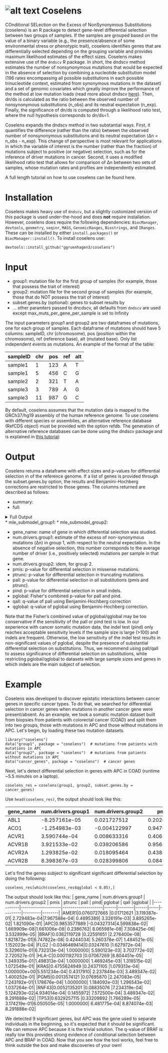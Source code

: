 # ![alt text](https://github.com/ggruenhagen3/coselens/blob/master/icon.png?raw=true)  Coselens 
COnditional SELection on the Excess of NonSynonymous Substitutions (coselens) is an R package to detect gene-level differential selection between two groups of samples. If the samples are grouped based on the value of a binary variable (e.g., the presence/absence of some environmental stress or phenotypic trait), coselens identifies genes that are differentially selected depending on the grouping variable and provides maximum likelihood estimates of the effect sizes. Coselens makes extensive use of the ```dndscv``` R package. In short, the dndscv method estimates the number of nonsynonymous mutations that would be expected in the absence of selection by combining a nucleotide substitution model (196 rates encompassing all possible substitutions in each possible trinucleotide context, estimated from synonymous mutations in the dataset) and a set of genomic covariates which greatly improve the performance of the method at low mutation loads (read more about dndscv [here](https://github.com/im3sanger/dndscv)). Then, dn/ds is calculated as the ratio between the observed number of nonsynonymous substitutions (n_obs) and its neutral expectation (n_exp). Finally, the significance of dn/ds is computed through a likelihood ratio test, where the null hypothesis corresponds to dn/ds=1.

Coselens expands the dndscv method in two substantial ways. First, it quantifies the difference (rather than the ratio) between the observed number of nonsynonymous substitutions and its neutral expectation (Δn = n_obs - n_exp). This change of perspective is most relevant for applications in which the variable of interest is the number (rather than the fraction) of mutations subject to positive (or negative) selection, such as for the inference of driver mutations in cancer. Second, it uses a modified likelihood ratio test that allows for comparison of Δn between two sets of samples, whose mutation rates and profiles are independently estimated. 

A full length tutorial on how to use coselens can be found here.

# Installation
Coselens makes heavy use of ```dndscv```, but a slightly customized version of this package is used under-the-hood and does **not** require installation. However, coselens does require the following dependencies: ```BiocManager```, ```devtools```, ```geometry```, ```seqinr```, ```MASS```, ```GenomicRanges```, ```Biostrings```, and ```IRanges```. These can be installed by either ```install.packages()``` or ```BiocManager::install()```. To install coselens use:
```
devtools::install_github("ggruenhagen3/coselens")
```

# Input
* group1: mutation file for the first group of samples (for example, those that possess the trait of interest)
* group2: mutation file for the second group of samples (for example, those that do NOT possess the trait of interest)
* subset.genes.by (optional): genes to subset results by
* ... other paramters passed to dncdscv, all defaults from ```dndscv``` are used except max_muts_per_gene_per_sample is set to Infinity

The input parameters group1 and group2 are two dataframes of mutations, one for each group of samples. Each dataframe of mutations should have 5 columns: sampleID, chr (chromosome), pos (position within the chromosome), ref (reference base), alt (mutated base). Only list independent events as mutations. An example of the format of the table:

|sampleID | chr | pos | ref | alt|
|---------|-----|-----|-----|----|
|sample1  | 1   | 123 | A   | T  |
|sample1  | 5   | 456 | C   | G  |
|sample2  | 2   | 321 | T   | A  |
|sample3  | 3   | 789 | A   | G  |
|sample3  | 11  | 987 | G   | C  |

By default, coselens assumes that the mutation data is mapped to the GRCh37/hg19 assembly of the human reference genome. To use coselens with different species or assemblies, an alternative reference database (RefCDS object) must be provided with the option refdb. The generation of alternative reference databases can be done using the dndscv package and is explained in [this tutorial](http://htmlpreview.github.io/?http://github.com/im3sanger/dndscv/blob/master/vignettes/buildref.html):

# Output
Coselens returns a dataframe with effect sizes and p-values for differential selection in of the reference genome. If a list of genes is provided through the subset.genes.by option, the results and Benjamini-Hochberg corrections are restricted to those genes. The columns returned are described as follows:

* summary:
* full:
<details>
<summary>Full Output</summary>
<br>
This is how you dropdown.
</details>
* mle_submodel_group1: 
* mle_submodel_group2: 

* gene_name: name of gene in which differential selection was studied.
* num.drivers.group1: estimate of the excess of non-synonymous mutations (Δn) in group 1, with respect to the neutral expectation. In the absence of negative selection, this number corresponds to the average number of driver (i.e., positively selected) mutations per sample  in that gene.
* num.drivers.group2: idem, for group 2.
* pmis: p-value for differential selection in missense mutations.
* ptrunc: p-value for differential selection in truncating mutations.
* pall: p-value for differential selection in all substitutions (pmis and ptrunc).
* pind: p-value for differential selection in small indels.
* pglobal: Fisher's combined p-value for pall and pind.
* qall: q-value of pall using Benjamini-Hochberg correction
* qglobal: q-value of pglobal using Benjamini-Hochberg correction.

Note that the Fisher’s combined value of pglobal/qglobal may be too conservative if the sensitivity of the pall or pind test is low. In our experience with cancer somatic mutation data, the indel test (pind) only reaches acceptable sensitivity levels if the sample size is large (>100) and indels are frequent. Otherwise, the low sensitivity of the indel test results in non-significant values of pglobal, despite the presence of substantial differential selection on substitutions. Thus, we recommend using pall/qall to assess significance of differential selection on substitutions, while restricting pglobal/qglobal to datasets with large sample sizes and genes in which indels are the main subject of selection.

# Example
Coselens was developed to discover epistatic interactions between cancer genes in specific cancer types. To do that, we searched for differential selection in cancer genes when mutations in another cancer gene were present/absent. As an example, we took a somatic mutation dataset built from biopsies from patients with colorectal cancer (COAD) and split them into two groups, those with mutations in APC and those without mutations in APC. Let's begin, by loading these two mutation datasets.

```
library("coselens")
data("group1", package = "coselens")  # mutations from patients with    mutations in APC
data("group2", package = "coselens")  # mutations from patients without mutations in APC
data("cancer_genes", package = "coselens")  # cancer genes
```

Next, let's detect differential selection in genes with APC in COAD (runtime ~5.5 minutes on a laptop).

```
coselens_res = coselens(group1, group2, subset.genes.by = cancer_genes)
```

Use ```head(coselens_res)```, the output should look like this:

| gene_name | num.drivers.group1 | num.drivers.group2 | pmis | ptrunc | pall | pind| pglobal | qall    |qglobal |
|-----------|--------------------|--------------------|------|--------|------|-----|---------|---------|--------|
|ABL1|-8.257161e-05|0.021727512 |0.20264758| 1.0000000| 0.4441491|0.5359755| 0.5797215|1|       1|
|ACO1|-1.254983e-03|-0.004122997 |0.94708034| 0.6725580| 0.9125477|0.2687322| 0.5899164|1|      1|
|ACVR1|3.590744e-04|0.008633316 |0.40628237| 1.0000000| 0.7083432|1.0000000| 0.9525987|1|       1|
|ACVR1B|3.921533e-02|0.039206586 |0.95634987| 0.8988483| 0.9904685|0.3391245| 0.7023388|1|       1|
|ACVR2A|1.293825e-02|0.018095464|0.43847259| 0.6886162| 0.6835661|1.0000000| 0.9436165|1|      1|
|ACVR2B|8.398367e-03|0.028399806|0.08498634| 0.6456863| 0.2041043|1.0000000| 0.5284514|1|       1|

Let's find the genes subject to significant significant differential selection by doing the following:

```
coselens_res[which(coselens_res$qglobal < 0.05),]
```

The output should look like this:
| gene_name | num.drivers.group1 | num.drivers.group2 | pmis | ptrunc | pall | pind| pglobal | qall    |qglobal |
|-----------|--------------------|--------------------|------|--------|------|-----|---------|---------|--------|
|AMER1|0.0760727665 |0.01712621 |3.119387e-01| 2.729483e-04|7.967588e-04| 0.4695389| 3.326191e-03| 3.895265e-02| 1.821090e-01|
|APC|0.9853577889   |-0.04327314|4.599838e-02| 1.669909e-08|1.661006e-08| 0.2386762| 8.065981e-08| 7.308425e-06| 3.532899e-05|
|BRAF|0.0362119728  |0.22591651 |2.276400e-08| 1.821872e-01|6.747822e-08| 0.4244034| 5.260378e-07| 1.484521e-05| 1.152023e-04|
|FLG2 |-0.0346469414|0.03247610 |1.627972e-04| 5.329601e-01|6.732313e-04| 1.0000000| 5.590123e-03| 3.702772e-02| 2.720527e-01|
|HLA-C|0.0001192703 |0.07067269 |8.804451e-05| 1.349335e-01|1.498313e-04| 1.0000000| 1.469245e-03| 1.318515e-02| 1.072549e-01|
|KRAS|0.4755624949  |0.24371105 |1.079313e-04| 1.000000e+00|5.551234e-04| 0.4317910| 2.237846e-03| 3.489347e-02| 1.400252e-01|
|PGM5|0.0013574121  |0.07695870 |2.247083e-05| 7.243192e-01|1.178676e-04| 1.0000000| 1.184092e-03| 1.296543e-02| 1.037264e-01|
|RNF43|0.0052135201 |0.08835076 |7.234319e-04| 5.124293e-02|4.934014e-04| 0.1455972| 7.572500e-04| 3.489347e-02| 8.291888e-02|
|TP53|0.6329257115  |0.33209892 |1.766289e-05| 3.174219e-01|6.050505e-05| 1.0000000| 6.481775e-04| 8.874074e-03| 8.291888e-02|


We detected 9 significant genes, but APC was the gene used to separate individuals in the beginning, so it's expected that it should be significant. We can remove APC because it is the trivial solution. The q-value of BRAF is really low this provides strong evidence of conditional selection between APC and BRAF in COAD. Now that you see how the tool works, feel free to think outside the box and make discoveries of your own!
